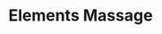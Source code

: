---
title: "Elements Massage"
url: /seattle/elements-massage-northeast-65th-street/
shop: Massage
---